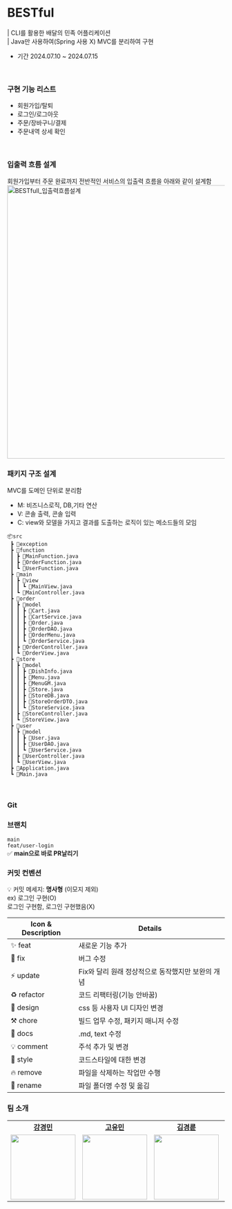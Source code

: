 # BESTful
| CLI를 활용한 배달의 민족 어플리케이션 <br />
| Java만 사용하여(Spring 사용 X) MVC를 분리하여 구현
- 기간 2024.07.10 ~ 2024.07.15
<br />

### 구현 기능 리스트
- 회원가입/탈퇴
- 로그인/로그아웃
- 주문/장바구니/결제
- 주문내역 상세 확인
<br />

### 입출력 흐름 설계
회원가입부터 주문 완료까지 전반적인 서비스의 입출력 흐름을 아래와 같이 설계함
<img width="632" alt="BESTfull_입출력흐름설계" src="https://github.com/user-attachments/assets/e6c2ba51-dde8-428c-8846-dc9a99a7004f">
<br />

### 패키지 구조 설계
MVC를 도메인 단위로 분리함
- M: 비즈니스로직, DB,기타 연산
- V: 콘솔 출력, 콘솔 입력
- C: view와 모델을 가지고 결과를 도출하는 로직이 있는 메소드들의 모임
```
📦src
 ┣ 📂exception
 ┣ 📂function
 ┃ ┣ 📜MainFunction.java
 ┃ ┣ 📜OrderFunction.java
 ┃ ┗ 📜UserFunction.java
 ┣ 📂main
 ┃ ┣ 📂view
 ┃ ┃ ┗ 📜MainView.java
 ┃ ┗ 📜MainController.java
 ┣ 📂order
 ┃ ┣ 📂model
 ┃ ┃ ┣ 📜Cart.java
 ┃ ┃ ┣ 📜CartService.java
 ┃ ┃ ┣ 📜Order.java
 ┃ ┃ ┣ 📜OrderDAO.java
 ┃ ┃ ┣ 📜OrderMenu.java
 ┃ ┃ ┗ 📜OrderService.java
 ┃ ┣ 📜OrderController.java
 ┃ ┗ 📜OrderView.java
 ┣ 📂store
 ┃ ┣ 📂model
 ┃ ┃ ┣ 📜DishInfo.java
 ┃ ┃ ┣ 📜Menu.java
 ┃ ┃ ┣ 📜MenuGM.java
 ┃ ┃ ┣ 📜Store.java
 ┃ ┃ ┣ 📜StoreDB.java
 ┃ ┃ ┣ 📜StoreOrderDTO.java
 ┃ ┃ ┗ 📜StoreService.java
 ┃ ┣ 📜StoreController.java
 ┃ ┗ 📜StoreView.java
 ┣ 📂user
 ┃ ┣ 📂model
 ┃ ┃ ┣ 📜User.java
 ┃ ┃ ┣ 📜UserDAO.java
 ┃ ┃ ┗ 📜UserService.java
 ┃ ┣ 📜UserController.java
 ┃ ┗ 📜UserView.java
 ┣ 📜Application.java
 ┗ 📜Main.java
```
<br />

### Git
### 브랜치
`main`<br/>
`feat/user-login`<br/>
✅ **main으로 바로 PR날리기**

### 커밋 컨벤션
💡 커밋 메세지: **명사형** (이모지 제외) <br/>
ex) 로그인 구현(O)<br/>
로그인 구현함, 로그인 구현했음(X)

| Icon & Description | Details                  |
|--------------------|--------------------------|
| ✨ feat             | 새로운 기능 추가            |
| 🐛 fix              | 버그 수정                  |
| ⚡️ update          | Fix와 달리 원래 정상적으로 동작했지만 보완의 개념 |
| ♻️ refactor         | 코드 리팩터링(기능 안바꿈)   |
| 💄 design           | css 등 사용자 UI 디자인 변경 |
| ⚒️ chore            | 빌드 업무 수정, 패키지 매니저 수정 |
| 📝 docs             | .md, text 수정            |
| 💡 comment          | 주석 추가 및 변경          |
| 🎨 style            | 코드스타일에 대한 변경     |
| 🔥 remove           | 파일을 삭제하는 작업만 수행 |
| 🚚 rename           | 파일 폴더명 수정 및 옮김    |




### 팀 소개
<table>
  <tbody>
    <tr>
        <td align="center"><a href="https://github.com/ymkdev"><b>강경민</b></td>
        <td align="center"><a href="https://github.com/do-yoongyo2"><b>고유민</b></td>
        <td align="center"><a href="https://github.com/ijustwannabeme"><b>김경륜</b></td>
        <td align="center"><a href="https://github.com/wlsdk9803"><b>김윤경</b></td>
        <td align="center"><a href="https://github.com/Onek-2"><b>박경진</b></td>
        <td align="center"><a href="https://github.com/Onek-2"><b>정원우</b></td>
    </tr>
    <tr>
      <td align="center"><img width = "150px" src="https://avatars.githubusercontent.com/u/74167204?v=4" alt=""/><br /></td>
      <td align="center"><img width = "150px" src="https://avatars.githubusercontent.com/u/97513263?v=4" alt=""/><br /></td>
      <td align="center"><img width = "150px" src="https://avatars.githubusercontent.com/u/56223389?v=4" alt=""/><br /></td>
      <td align="center"><img width = "150px" src="https://avatars.githubusercontent.com/u/164445937?v=4" alt=""/><br /></td>
      <td align="center"><img width = "150px" src="https://avatars.githubusercontent.com/u/92127658?v=4" alt=""/><br /></td>
      <td align="center"><img width = "150px" src="https://avatars.githubusercontent.com/u/99272057?v=4" alt=""/><br /></td>
    </tr>
  </tbody>
</table>
